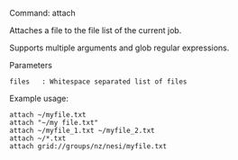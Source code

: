 Command:	attach <files>

Attaches a file to the file list of the current job.

Supports multiple arguments and glob regular expressions.

Parameters

    files	: Whitespace separated list of files

Example usage:

    attach ~/myfile.txt
    attach "~/my file.txt"
    attach ~/myfile_1.txt ~/myfile_2.txt
    attach ~/*.txt
    attach grid://groups/nz/nesi/myfile.txt